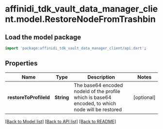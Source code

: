 # affinidi_tdk_vault_data_manager_client.model.RestoreNodeFromTrashbin

## Load the model package

```dart
import 'package:affinidi_tdk_vault_data_manager_client/api.dart';
```

## Properties

| Name                   | Type       | Description                                                                                      | Notes      |
| ---------------------- | ---------- | ------------------------------------------------------------------------------------------------ | ---------- |
| **restoreToProfileId** | **String** | The base64 encoded nodeId of the profile which is base64 encoded, to which node will be restored | [optional] |

[[Back to Model list]](../README.md#documentation-for-models) [[Back to API list]](../README.md#documentation-for-api-endpoints) [[Back to README]](../README.md)
